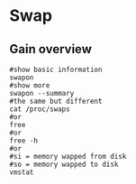 # Swap

## Gain overview

```
#show basic information
swapon
#show more
swapon --summary
#the same but different
cat /proc/swaps
#or
free
#or
free -h
#or
#si = memory wapped from disk
#so = memory wapped to disk
vmstat
```

